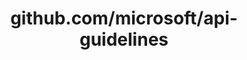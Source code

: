 ---
layout: post
title: github.com/microsoft/api-guidelines
categories: link
tags: [انگلیسی, برنامه‌نویسی]
---